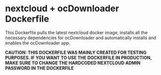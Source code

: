 # nextcloud + ocDownloader Dockerfile

This Dockerfile pulls the latest nextcloud docker image, installs all the necessary dependencies for ocDownloader and automatically installs
and enables the ocDownloader app. 

**CAUTION: THIS DOCKERFILE WAS MAINLY CREATED FOR TESTING PURPOSES. IF YOU WANT TO USE THE DOCKERFILE IN PRODUCTION, MAKE SURE TO CHANGE THE HARDCODED NEXTCLOUD ADMIN PASSWORD IN THE DOCKERFILE** 
